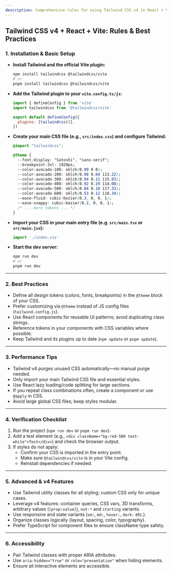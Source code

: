 ```yaml
---
description: Comprehensive rules for using Tailwind CSS v4 in React + Vite projects (2025 best practices)
---
```


## Tailwind CSS v4 + React + Vite: Rules & Best Practices

### 1. Installation & Basic Setup

- **Install Tailwind and the official Vite plugin:**

  ```bash
  npm install tailwindcss @tailwindcss/vite
  # or
  pnpm install tailwindcss @tailwindcss/vite
  ```

- **Add the Tailwind plugin to your `vite.config.ts/js`:**

  ```js
  import { defineConfig } from 'vite'
  import tailwindcss from '@tailwindcss/vite'

  export default defineConfig({
    plugins: [tailwindcss()],
  })
  ```

- **Create your main CSS file (e.g., `src/index.css`) and configure Tailwind:**

  ```css
  @import "tailwindcss";

  @theme {
    --font-display: "Satoshi", "sans-serif";
    --breakpoint-3xl: 1920px;
    --color-avocado-100: oklch(0.99 0 0);
    --color-avocado-200: oklch(0.98 0.04 113.22);
    --color-avocado-300: oklch(0.94 0.11 115.03);
    --color-avocado-400: oklch(0.92 0.19 114.08);
    --color-avocado-500: oklch(0.84 0.18 117.33);
    --color-avocado-600: oklch(0.53 0.12 118.34);
    --ease-fluid: cubic-bezier(0.3, 0, 0, 1);
    --ease-snappy: cubic-bezier(0.2, 0, 0, 1);
    /* ... more tokens ... */
  }
  ```

- **Import your CSS in your main entry file (e.g. `src/main.tsx` or `src/main.jsx`):**

  ```js
  import './index.css'
  ```

- **Start the dev server:**

  ```bash
  npm run dev
  # or
  pnpm run dev
  ```

---

### 2. Best Practices

- Define all design tokens (colors, fonts, breakpoints) in the `@theme` block of your CSS.
- Prefer customizing via `@theme` instead of JS config files (`tailwind.config.js`).
- Use React components for reusable UI patterns; avoid duplicating class strings.
- Reference tokens in your components with CSS variables where possible.
- Keep Tailwind and its plugins up to date (`npm update` or `pnpm update`).

---

### 3. Performance Tips

- Tailwind v4 purges unused CSS automatically—no manual purge needed.
- Only import your main Tailwind CSS file and essential styles.
- Use React lazy loading/code splitting for large sections.
- If you repeat class combinations often, create a component or use `@apply` in CSS.
- Avoid large global CSS files; keep styles modular.

---

### 4. Verification Checklist

1. Run the project (`npm run dev` or `pnpm run dev`).
2. Add a test element (e.g., `<div className="bg-red-500 text-white">Test</div>`) and check the browser output.
3. If styles do not apply:
   - Confirm your CSS is imported in the entry point.
   - Make sure `@tailwindcss/vite` is in your Vite config.
   - Reinstall dependencies if needed.

---

### 5. Advanced & v4 Features

- Use Tailwind utility classes for all styling; custom CSS only for unique cases.
- Leverage v4 features: container queries, CSS vars, 3D transforms, arbitrary values (`[prop:value]`), `not-*` and `starting` variants.
- Use responsive and state variants (`sm:`, `md:`, `hover:`, `dark:` etc.).
- Organize classes logically (layout, spacing, color, typography).
- Prefer TypeScript for component files to ensure className type safety.

---

### 6. Accessibility

- Pair Tailwind classes with proper ARIA attributes.
- Use `aria-hidden="true"` or `role="presentation"` when hiding elements.
- Ensure all interactive elements are accessible.